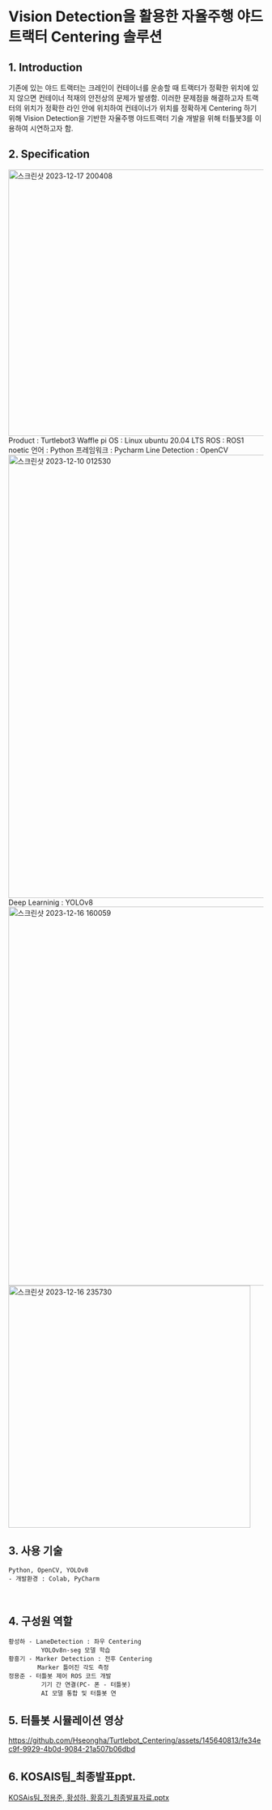 # Vision Detection을 활용한 자율주행 야드 트랙터 Centering 솔루션

## 1. Introduction
기존에 있는 야드 트랙터는 크레인이 컨테이너를 운송할 때 트랙터가 정확한 위치에 있지 않으면 컨테이너 적재의 안전상의 문제가 발생함. 이러한 문제점을 해결하고자 트랙터의 위치가 정확한 라인 안에 위치하여 컨테이너가 위치를 정확하게 Centering 하기 위해 Vision Detection을 기반한 자율주행 야드트랙터 기술 개발을 위해 터틀봇3를 이용하여 시연하고자 함.
## 2. Specification
<img width="526" alt="스크린샷 2023-12-17 200408" src="https://github.com/Hseongha/Turtlebot_Centering/assets/145640813/065b97e9-36e2-489d-afeb-917b7cfafc7a">

</br>
    Product : Turtlebot3 Waffle pi
OS : Linux ubuntu 20.04 LTS
ROS : ROS1 noetic
언어 : Python
프레임워크 : Pycharm
 	Line Detection : OpenCV
  <img width="875" alt="스크린샷 2023-12-10 012530" src="https://github.com/Hseongha/Turtlebot_Centering/assets/145640813/7a7256ff-4a80-4d97-9d69-e7e1a5d2cedd">
 	Deep Learninig : YOLOv8
  <img width="748" alt="스크린샷 2023-12-16 160059" src="https://github.com/Hseongha/Turtlebot_Centering/assets/145640813/7cd90a2e-9a59-40a2-a49f-84370c1541d6">

<img width="478" alt="스크린샷 2023-12-16 235730" src="https://github.com/Hseongha/Turtlebot_Centering/assets/145640813/1021e147-e56f-42c3-bd23-486a05a53195">
    

## 3. 사용 기술

    Python, OpenCV, YOLOv8
    - 개발환경 : Colab, PyCharm

</br>


## 4. 구성원 역할
    황성하 - LaneDetection : 좌우 Centering
             YOLOv8n-seg 모델 학습
    황흥기 - Marker Detection : 전후 Centering
            Marker 틀어진 각도 측정
    정용준 - 터틀봇 제어 ROS 코드 개발
             기기 간 연결(PC- 폰 - 터틀봇)
             AI 모델 통합 및 터틀봇 연

## 5. 터틀봇 시뮬레이션 영상
   

https://github.com/Hseongha/Turtlebot_Centering/assets/145640813/fe34ec9f-9929-4b0d-9084-21a507b06dbd
## 6. KOSAIS팀_최종발표ppt.

[KOSAis팀_정용준, 황성하, 황흥기_최종발표자료.pptx](https://github.com/Hseongha/Turtlebot_Centering/files/13697082/KOSAis._._.pptx)






